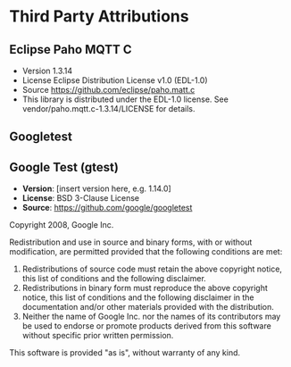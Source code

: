 # Third Party Attributions

## Eclipse Paho MQTT C

- Version 1.3.14
- License Eclipse Distribution License v1.0 (EDL-1.0)
- Source https://github.com/eclipse/paho.matt.c
- This library is distributed under the EDL-1.0 license. See vendor/paho.mqtt.c-1.3.14/LICENSE for details.

## Googletest

## Google Test (gtest)

- **Version**: [insert version here, e.g. 1.14.0]
- **License**: BSD 3-Clause License
- **Source**: https://github.com/google/googletest

Copyright 2008, Google Inc.

Redistribution and use in source and binary forms, with or without
modification, are permitted provided that the following conditions are met:

1. Redistributions of source code must retain the above copyright notice, this list of conditions and the following disclaimer.
2. Redistributions in binary form must reproduce the above copyright notice, this list of conditions and the following disclaimer in the documentation and/or other materials provided with the distribution.
3. Neither the name of Google Inc. nor the names of its contributors may be used to endorse or promote products derived from this software without specific prior written permission.

This software is provided "as is", without warranty of any kind.
